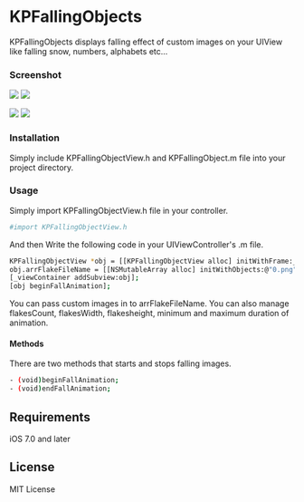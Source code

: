# KPFallingObjects
KPFallingObjects displays falling effect of custom images on your UIView like falling snow, numbers, alphabets etc...


### Screenshot
![](https://github.com/KrishnaPatell/KPFallingObjects/blob/master/KPFallingObjects/Demo1.gif)
![](https://github.com/KrishnaPatell/KPFallingObjects/blob/master/KPFallingObjects/Demo2.gif)

![](https://github.com/KrishnaPatell/KPFallingObjects/blob/master/KPFallingObjects/Demo3.gif)
![](https://github.com/KrishnaPatell/KPFallingObjects/blob/master/KPFallingObjects/Demo4.gif)

### Installation
Simply include KPFallingObjectView.h and KPFallingObject.m file into your project directory.


### Usage

Simply import KPFallingObjectView.h file in your controller.

```sh
#import KPFallingObjectView.h
```

And then Write the following code in your UIViewController's .m file.

```sh
KPFallingObjectView *obj = [[KPFallingObjectView alloc] initWithFrame:_viewContainer.frame];
obj.arrFlakeFileName = [[NSMutableArray alloc] initWithObjects:@"0.png", @"1.png", @"4.png", @"6.png", @"8.png", nil];
[_viewContainer addSubview:obj];
[obj beginFallAnimation];
```
You can pass custom images in to arrFlakeFileName.
You can also manage flakesCount, flakesWidth, flakesheight, minimum and maximum duration of animation.

#### Methods

There are two methods that starts and stops falling images.

```sh
- (void)beginFallAnimation;
- (void)endFallAnimation;
```

## Requirements
iOS 7.0 and later

## License
MIT License



